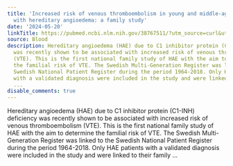 ```yaml
---
title: 'Increased risk of venous thromboembolism in young and middle-aged individuals
  with hereditary angioedema: a family study'
date: '2024-05-20'
linkTitle: https://pubmed.ncbi.nlm.nih.gov/38767511/?utm_source=curl&utm_medium=rss&utm_campaign=journals&utm_content=7603509&fc=None&ff=20240520180849&v=2.18.0.post9+e462414
source: Blood
description: Hereditary angioedema (HAE) due to C1 inhibitor protein (C1-INH) deficiency
  was recently shown to be associated with increased risk of venous thromboembolism
  (VTE). This is the first national family study of HAE with the aim to determine
  the familial risk of VTE. The Swedish Multi-Generation Register was linked to the
  Swedish National Patient Register during the period 1964-2018. Only HAE patients
  with a validated diagnosis were included in the study and were linked to their family
  ...
disable_comments: true
---
```

Hereditary angioedema (HAE) due to C1 inhibitor protein (C1-INH) deficiency was recently shown to be associated with increased risk of venous thromboembolism (VTE). This is the first national family study of HAE with the aim to determine the familial risk of VTE. The Swedish Multi-Generation Register was linked to the Swedish National Patient Register during the period 1964-2018. Only HAE patients with a validated diagnosis were included in the study and were linked to their family ...